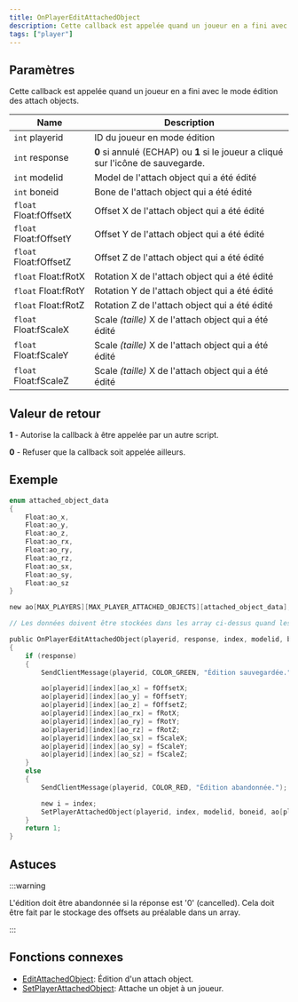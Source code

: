```yaml
---
title: OnPlayerEditAttachedObject
description: Cette callback est appelée quand un joueur en a fini avec le mode édition des attach objects.
tags: ["player"]
---
```


<VersionWarn name='callback' version='SA-MP 0.3e' />

## Paramètres

Cette callback est appelée quand un joueur en a fini avec le mode édition des attach objects.

| Name                   | Description                                                                       |
| ---------------------- | --------------------------------------------------------------------------------- |
| `int` playerid         | ID du joueur en mode édition                                                      |
| `int` response         | **0** si annulé (ECHAP) ou **1** si le joueur a cliqué sur l'icône de sauvegarde. |
| `int` modelid          | Model de l'attach object qui a été édité                                          |
| `int` boneid           | Bone de l'attach object qui a été édité                                           |
| `float` Float:fOffsetX | Offset X de l'attach object qui a été édité                                       |
| `float` Float:fOffsetY | Offset Y de l'attach object qui a été édité                                       |
| `float` Float:fOffsetZ | Offset Z de l'attach object qui a été édité                                       |
| `float` Float:fRotX    | Rotation X de l'attach object qui a été édité                                     |
| `float` Float:fRotY    | Rotation Y de l'attach object qui a été édité                                     |
| `float` Float:fRotZ    | Rotation Z de l'attach object qui a été édité                                     |
| `float` Float:fScaleX  | Scale _(taille)_ X de l'attach object qui a été édité                             |
| `float` Float:fScaleY  | Scale _(taille)_ X de l'attach object qui a été édité                             |
| `float` Float:fScaleZ  | Scale _(taille)_ X de l'attach object qui a été édité                             |

## Valeur de retour

**1** - Autorise la callback à être appelée par un autre script.

**0** - Refuser que la callback soit appelée ailleurs.

## Exemple

```c
enum attached_object_data
{
    Float:ao_x,
    Float:ao_y,
    Float:ao_z,
    Float:ao_rx,
    Float:ao_ry,
    Float:ao_rz,
    Float:ao_sx,
    Float:ao_sy,
    Float:ao_sz
}

new ao[MAX_PLAYERS][MAX_PLAYER_ATTACHED_OBJECTS][attached_object_data];

// Les données doivent être stockées dans les array ci-dessus quand les attach objects sont ... attachés.

public OnPlayerEditAttachedObject(playerid, response, index, modelid, boneid, Float:fOffsetX, Float:fOffsetY, Float:fOffsetZ, Float:fRotX, Float:fRotY, Float:fRotZ, Float:fScaleX, Float:fScaleY, Float:fScaleZ)
{
    if (response)
    {
        SendClientMessage(playerid, COLOR_GREEN, "Édition sauvegardée.");

        ao[playerid][index][ao_x] = fOffsetX;
        ao[playerid][index][ao_y] = fOffsetY;
        ao[playerid][index][ao_z] = fOffsetZ;
        ao[playerid][index][ao_rx] = fRotX;
        ao[playerid][index][ao_ry] = fRotY;
        ao[playerid][index][ao_rz] = fRotZ;
        ao[playerid][index][ao_sx] = fScaleX;
        ao[playerid][index][ao_sy] = fScaleY;
        ao[playerid][index][ao_sz] = fScaleZ;
    }
    else
    {
        SendClientMessage(playerid, COLOR_RED, "Édition abandonnée.");

        new i = index;
        SetPlayerAttachedObject(playerid, index, modelid, boneid, ao[playerid][i][ao_x], ao[playerid][i][ao_y], ao[playerid][i][ao_z], ao[playerid][i][ao_rx], ao[playerid][i][ao_ry], ao[playerid][i][ao_rz], ao[playerid][i][ao_sx], ao[playerid][i][ao_sy], ao[playerid][i][ao_sz]);
    }
    return 1;
}
```

## Astuces

:::warning

L'édition doit être abandonnée si la réponse est '0' (cancelled). Cela doit être fait par le stockage des offsets au préalable dans un array. 

:::

## Fonctions connexes

- [EditAttachedObject](../functions/EditAttachedObject): Édition d'un attach object.
- [SetPlayerAttachedObject](../functions/SetPlayerAttachedObject): Attache un objet à un joueur.
